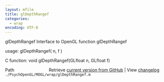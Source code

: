 ```yaml
---
layout: mfile
title: glDepthRangef
categories:
  - wrap
encoding: UTF-8
---
```


glDepthRangef  Interface to OpenGL function glDepthRangef

usage:  glDepthRangef( n, f )

C function:  void glDepthRangef(GLfloat n, GLfloat f)


<div class="code_header" style="text-align:right;">
  <span style="float:left;">Path&nbsp;&nbsp;</span> <span class="counter">Retrieve <a href=
  "https://raw.github.com/Psychtoolbox-3/Psychtoolbox-3/beta/./PsychOpenGL/MOGL/wrap/glDepthRangef.m">current version from GitHub</a> | View <a href=
  "https://github.com/Psychtoolbox-3/Psychtoolbox-3/commits/beta/./PsychOpenGL/MOGL/wrap/glDepthRangef.m">changelog</a></span>
</div>
<div class="code">
  <code>./PsychOpenGL/MOGL/wrap/glDepthRangef.m</code>
</div>
